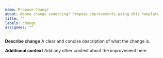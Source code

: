 ```yaml
---
name: Propose Change
about: Wanna change something? Propose improvements using this template
title: ""
labels: change
assignees: ""
---
```


**Describe change** A clear and concise description of what the change is.

**Additional context** Add any other context about the improvement here.
